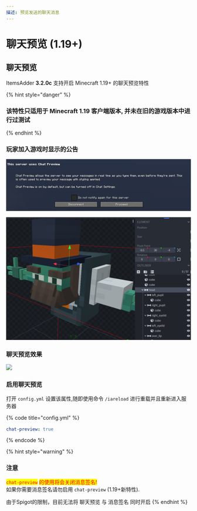 ```yaml
---
描述: 预览发送的聊天消息
---
```


# 聊天预览 (1.19+)

## 聊天预览

ItemsAdder **3.2.0c** 支持开启 Minecraft 1.19+ 的聊天预览特性

{% hint style="danger" %}
### 该特性只适用于 **Minecraft 1.19** 客户端版本, 并未在旧的游戏版本中进行过测试
{% endhint %}

### 玩家加入游戏时显示的公告

![](<../.gitbook/assets/image (51) (2).png>)

![](<../.gitbook/assets/image (92).png>)

### 聊天预览效果

![](../.gitbook/assets/chat\_preview\_gif.gif)

### 启用聊天预览

打开 `config.yml` 设置该属性,随即使用命令 `/iareload` 进行重载并且重新进入服务器

{% code title="config.yml" %}
```yaml
chat-preview: true
```
{% endcode %}

{% hint style="warning" %}
### 注意

<mark style="color:red;"></mark><mark style="color:red;">`chat-preview`</mark> <mark style="color:red;"></mark><mark style="color:red;">的使用将会关闭消息签名!</mark>\
如果你需要消息签名请勿启用 `chat-preview` (1.19+新特性).

由于Spigot的限制，目前无法将 聊天预览 与 消息签名 同时开启
{% endhint %}
